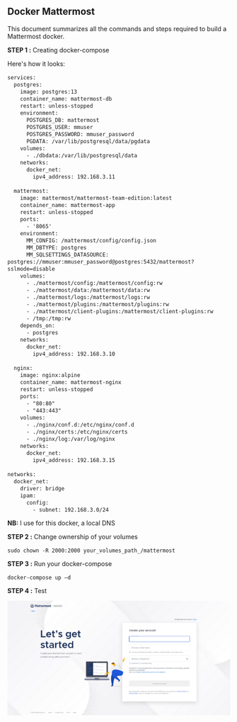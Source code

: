 ## Docker Mattermost
This document summarizes all the commands and steps required to build a Mattermost docker.

**STEP 1 :** Creating docker-compose

Here's how it looks:
```
services:
  postgres:
    image: postgres:13
    container_name: mattermost-db
    restart: unless-stopped
    environment:
      POSTGRES_DB: mattermost
      POSTGRES_USER: mmuser
      POSTGRES_PASSWORD: mmuser_password
      PGDATA: /var/lib/postgresql/data/pgdata
    volumes:
      - ./dbdata:/var/lib/postgresql/data
    networks:
      docker_net:
        ipv4_address: 192.168.3.11

  mattermost:
    image: mattermost/mattermost-team-edition:latest
    container_name: mattermost-app
    restart: unless-stopped
    ports:
      - '8065'
    environment:
      MM_CONFIG: /mattermost/config/config.json
      MM_DBTYPE: postgres
      MM_SQLSETTINGS_DATASOURCE: postgres://mmuser:mmuser_password@postgres:5432/mattermost?sslmode=disable
    volumes:
      - ./mattermost/config:/mattermost/config:rw
      - ./mattermost/data:/mattermost/data:rw
      - ./mattermost/logs:/mattermost/logs:rw
      - ./mattermost/plugins:/mattermost/plugins:rw
      - ./mattermost/client-plugins:/mattermost/client-plugins:rw
      - /tmp:/tmp:rw
    depends_on:
      - postgres
    networks:
      docker_net:
        ipv4_address: 192.168.3.10
        
  nginx:
    image: nginx:alpine
    container_name: mattermost-nginx
    restart: unless-stopped
    ports:
      - "80:80"
      - "443:443"
    volumes:
      - ./nginx/conf.d:/etc/nginx/conf.d
      - ./nginx/certs:/etc/nginx/certs
      - ./nginx/log:/var/log/nginx
    networks:
      docker_net:
        ipv4_address: 192.168.3.15

networks:
  docker_net:
    driver: bridge
    ipam:
      config:
        - subnet: 192.168.3.0/24
```
**NB:** I use for this docker, a local DNS

**STEP 2 :** Change ownership of your volumes
```
sudo chown -R 2000:2000 your_volumes_path_/mattermost
```

**STEP 3 :** Run your docker-compose
```
docker-compose up –d
```

**STEP 4 :** Test


![](Aspose.Words.2f69e40f-094e-4967-889b-a9fbce723181.001.png)
